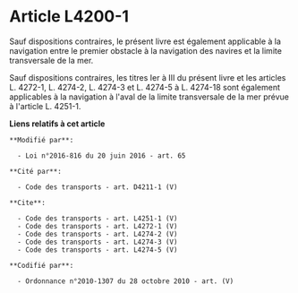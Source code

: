 # Article L4200-1

Sauf dispositions contraires, le présent livre est également applicable à la navigation entre le premier obstacle à la
navigation des navires et la limite transversale de la mer. 

Sauf dispositions contraires, les titres Ier à III du présent livre et les articles L. 4272-1, L. 4274-2, L. 4274-3 et L.
4274-5 à L. 4274-18 sont également applicables à la navigation à l'aval de la limite transversale de la mer prévue à
l'article L. 4251-1.

**Liens relatifs à cet article**

	**Modifié par**:

	  - Loi n°2016-816 du 20 juin 2016 - art. 65

	**Cité par**:

	  - Code des transports - art. D4211-1 (V)

	**Cite**:

	  - Code des transports - art. L4251-1 (V)
	  - Code des transports - art. L4272-1 (V)
	  - Code des transports - art. L4274-2 (V)
	  - Code des transports - art. L4274-3 (V)
	  - Code des transports - art. L4274-5 (V)

	**Codifié par**:

	  - Ordonnance n°2010-1307 du 28 octobre 2010 - art. (V)
